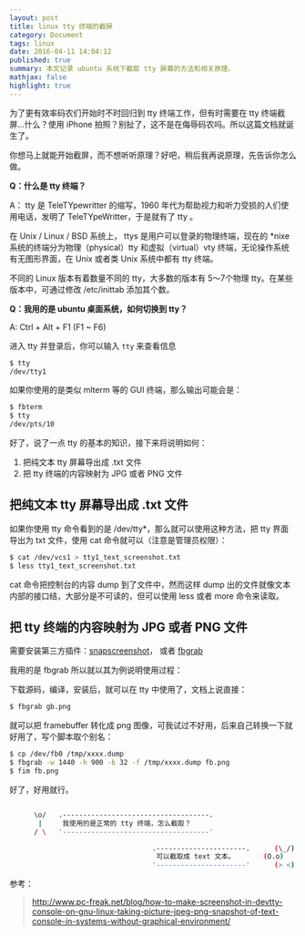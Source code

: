 ```yaml
---
layout: post
title: linux tty 终端的截屏
category: Document
tags: linux
date: 2016-04-11 14:04:12
published: true
summary: 本文记录 ubuntu 系统下截取 tty 屏幕的方法和相关原理。
mathjax: false
highlight: true
---
```


为了更有效率码农们开始时不时回归到 tty 终端工作，但有时需要在 tty 终端截屏...什么？使用 iPhone 拍照？别扯了，这不是在侮辱码农吗。所以这篇文档就诞生了。


你想马上就能开始截屏，而不想听听原理？好吧，稍后我再说原理，先告诉你怎么做。


**Q：什么是 tty 终端？**


A： tty 是 TeleTYpewritter 的缩写，1960 年代为帮助视力和听力受损的人们使用电话，发明了 TeleTYpeWritter，于是就有了 tty 。


在 Unix / Linux / BSD 系统上， ttys 是用户可以登录的物理终端，现在的 *nixe 系统的终端分为物理（physical）tty 和虚拟（virtual）vty 终端，无论操作系统有无图形界面，在 Unix 或者类 Unix 系统中都有 tty 终端。


不同的 Linux 版本有着数量不同的 tty，大多数的版本有 5～7个物理 tty。在某些版本中，可通过修改 /etc/inittab 添加其个数。


**Q：我用的是 ubuntu 桌面系统，如何切换到 tty？**


A: Ctrl + Alt + F1 (F1 ~ F6)

进入 tty 并登录后，你可以输入 `tty` 来查看信息

```bash
$ tty
/dev/tty1
```

如果你使用的是类似 mlterm 等的 GUI 终端，那么输出可能会是：


```bash
$ fbterm
$ tty
/dev/pts/10
```

好了，说了一点 tty 的基本的知识，接下来将说明如何：

1. 把纯文本 tty 屏幕导出成 .txt 文件
2. 把 tty 终端的内容映射为 JPG 或者 PNG 文件

## 把纯文本 tty 屏幕导出成 .txt 文件

如果你使用 tty 命令看到的是 /dev/tty*，那么就可以使用这种方法，把 tty 界面导出为 txt 文件，使用 cat 命令就可以（注意是管理员权限）：

```bash
$ cat /dev/vcs1 > tty1_text_screenshot.txt
$ less tty1_text_screenshot.txt
```

cat 命令把控制台的内容 dump 到了文件中，然而这样 dump 出的文件就像文本内部的接口结，大部分是不可读的，但可以使用 less 或者 more 命令来读取。

## 把 tty 终端的内容映射为 JPG 或者 PNG 文件

需要安装第三方插件：[snapscreenshot](http://bisqwit.iki.fi/source/snapscreenshot.html)， 或者 [fbgrab]()

我用的是 fbgrab 所以就以其为例说明使用过程：

下载源码，编译，安装后，就可以在 tty 中使用了，文档上说直接：

```bash
$ fbgrab gb.png
```

就可以把 framebuffer 转化成 png 图像，可我试过不好用，后来自己转换一下就好用了，写个脚本取个别名：


```bash
$ cp /dev/fb0 /tmp/xxxx.dump
$ fbgrab -w 1440 -h 900 -b 32 -f /tmp/xxxx.dump fb.png
$ fim fb.png
```

好了，好用就行。

```bash

      \o/   .------------------------------------.
       |     我使用的是正常的 tty 终端，怎么截取？
      / \   '------------------------------------'

                                   .----------------------.      (\_/)
                                    可以截取成 text 文本。       (O.o)
                                   '----------------------'      (> <)

```

参考：

> http://www.pc-freak.net/blog/how-to-make-screenshot-in-devtty-console-on-gnu-linux-taking-picture-jpeg-png-snapshot-of-text-console-in-systems-without-graphical-environment/
